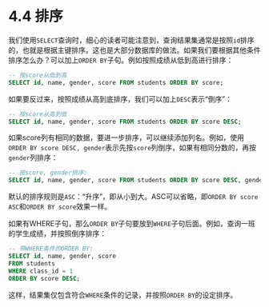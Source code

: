# 4.4 排序

我们使用`SELECT`查询时，细心的读者可能注意到，查询结果集通常是按照`id`排序的，也就是根据主键排序。这也是大部分数据库的做法。如果我们要根据其他条件排序怎么办？可以加上`ORDER BY`子句。例如按照成绩从低到高进行排序：

```sql
-- 按score从低到高
SELECT id, name, gender, score FROM students ORDER BY score;
```

如果要反过来，按照成绩从高到底排序，我们可以加上`DESC`表示“倒序”：

```sql
-- 按score从高到低
SELECT id, name, gender, score FROM students ORDER BY score DESC;
```

如果score列有相同的数据，要进一步排序，可以继续添加列名。例如，使用`ORDER BY score DESC, gender`表示先按`score`列倒序，如果有相同分数的，再按`gender`列排序：

```sql
-- 按score, gender排序:
SELECT id, name, gender, score FROM students ORDER BY score DESC, gender;
```

默认的排序规则是`ASC`：“升序”，即从小到大。ASC可以省略，即`ORDER BY score ASC`和`ORDER BY score`效果一样。

如果有WHERE子句，那么`ORDER BY`子句要放到`WHERE`子句后面。例如，查询一班的学生成绩，并按照倒序排序：

```sql
-- 带WHERE条件的ORDER BY:
SELECT id, name, gender, score
FROM students
WHERE class_id = 1
ORDER BY score DESC;
```

这样，结果集仅包含符合`WHERE`条件的记录，并按照`ORDER BY`的设定排序。